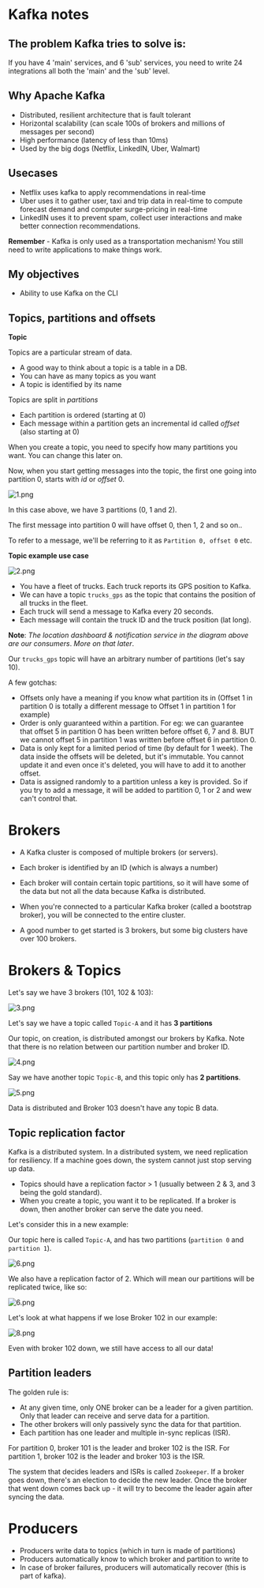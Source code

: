 # Kafka notes

## The problem Kafka tries to solve is:

If you have 4 'main' services, and 6 'sub' services, you need to write 24 integrations all both the 'main' and the 'sub' level.

## Why Apache Kafka

- Distributed, resilient architecture that is fault tolerant
- Horizontal scalability (can scale 100s of brokers and millions of messages per second)
- High performance (latency of less than 10ms)
- Used by the big dogs (Netflix, LinkedIN, Uber, Walmart)

## Usecases

- Netflix uses kafka to apply recommendations in real-time
- Uber uses it to gather user, taxi and trip data in real-time to compute forecast demand and computer surge-pricing in real-time
- LinkedIN uses it to prevent spam, collect user interactions and make better connection recommendations.

**Remember** - Kafka is only used as a transportation mechanism! You still need to write applications to make things work.

## My objectives

- Ability to use Kafka on the CLI

## Topics, partitions and offsets

**Topic**

Topics are a particular stream of data.

- A good way to think about a topic is a table in a DB.
- You can have as many topics as you want
- A topic is identified by its name

Topics are split in _partitions_

- Each partition is ordered (starting at 0)
- Each message within a partition gets an incremental id called _offset_ (also starting at 0)

When you create a topic, you need to specify how many partitions you want. You can change this later on.

Now, when you start getting messages into the topic, the first one going into partition 0, starts with _id_ or _offset_ 0.

![1.png](./images/1.png)

In this case above, we have 3 partitions (0, 1 and 2).

The first message into partition 0 will have offset 0, then 1, 2 and so on..

To refer to a message, we'll be referring to it as `Partition 0, offset 0` etc.

**Topic example use case**

![2.png](./images/2.png)

- You have a fleet of trucks. Each truck reports its GPS position to Kafka.
- We can have a topic `trucks_gps` as the topic that contains the position of all trucks in the fleet.
- Each truck will send a message to Kafka every 20 seconds.
- Each message will contain the truck ID and the truck position (lat long).

**Note**: _The location dashboard & notification service in the diagram above are our consumers_. _More on that later_.

Our `trucks_gps` topic will have an arbitrary number of partitions (let's say 10).

A few gotchas:

- Offsets only have a meaning if you know what partition its in (Offset 1 in partition 0 is totally a different message to Offset 1 in partition 1 for example)
- Order is only guaranteed within a partition. For eg: we can guarantee that offset 5 in partition 0 has been written before offset 6, 7 and 8. BUT we cannot offset 5 in partition 1 was written before offset 6 in partition 0.
- Data is only kept for a limited period of time (by default for 1 week).
  The data inside the offsets will be deleted, but it's immutable. You cannot update it and even once it's deleted, you will have to add it to another offset.
- Data is assigned randomly to a partition unless a key is provided. So if you try to add a message, it will be added to partition 0, 1 or 2 and wew can't control that.

# Brokers

- A Kafka cluster is composed of multiple brokers (or servers).

- Each broker is identified by an ID (which is always a number)

- Each broker will contain certain topic partitions, so it will have some of the data but not all the data because Kafka is distributed.

- When you're connected to a particular Kafka broker (called a bootstrap broker), you will be connected to the entire cluster.

- A good number to get started is 3 brokers, but some big clusters have over 100 brokers.

# Brokers & Topics

Let's say we have 3 brokers (101, 102 & 103):

![3.png](./images/2.png)

Let's say we have a topic called `Topic-A` and it has **3 partitions**

Our topic, on creation, is distributed amongst our brokers by Kafka. Note that there is no relation between our partition number and broker ID.

![4.png](./images/4.png)

Say we have another topic `Topic-B`, and this topic only has **2 partitions**.

![5.png](./images/5.png)

Data is distributed and Broker 103 doesn't have any topic B data.

## Topic replication factor

Kafka is a distributed system. In a distributed system, we need replication for resiliency. If a machine goes down, the system cannot just stop serving up data.

- Topics should have a replication factor > 1 (usually between 2 & 3, and 3 being the gold standard).
- When you create a topic, you want it to be replicated. If a broker is down, then another broker can serve the date you need.

Let's consider this in a new example:

Our topic here is called `Topic-A`, and has two partitions (`partition 0` and `partition 1`).

![6.png](./images/6.png)

We also have a replication factor of 2. Which will mean our partitions will be replicated twice, like so:

![6.png](./images/7.png)

Let's look at what happens if we lose Broker 102 in our example: 

![8.png](./images/8.png)

Even with broker 102 down, we still have access to all our data!

## Partition leaders

The golden rule is: 

- At any given time, only ONE broker can be a leader for a given partition. 
Only that leader can receive and serve data for a partition. 
- The other brokers will only passively sync the data for that partition.
- Each partition has one leader and multiple in-sync replicas (ISR).

For partition 0, broker 101 is the leader and broker 102 is the ISR. 
For partition 1, broker 102 is the leader and broker 103 is the ISR.

The system that decides leaders and ISRs is called `Zookeeper`. If a broker goes down, there's an election to decide the new leader. Once the broker that went down comes back up - it will try to become the leader again after syncing the data.

# Producers

- Producers write data to topics (which in turn is made of partitions)
- Producers automatically know to which broker and partition to write to
- In case of broker failures, producers will automatically recover (this is part of kafka).
